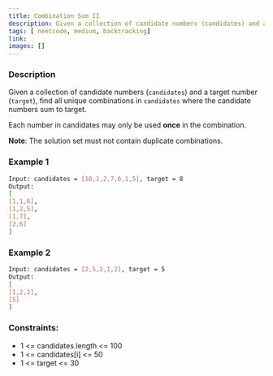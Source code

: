 ```yaml
---
title: Combination Sum II
description: Given a collection of candidate numbers (candidates) and a target number (target), find all unique combinations in candidates where the candidate numbers sum to target.
tags: [ neetcode, medium, backtracking]
link: 
images: []
---
```


### Description

Given a collection of candidate numbers (`candidates`) and a target number (`target`), find all unique combinations in `candidates` where the candidate numbers sum to target.

Each number in candidates may only be used **once** in the combination.

**Note**: The solution set must not contain duplicate combinations.

### Example 1

```bash
Input: candidates = [10,1,2,7,6,1,5], target = 8
Output: 
[
[1,1,6],
[1,2,5],
[1,7],
[2,6]
]
```

### Example 2

```bash
Input: candidates = [2,5,2,1,2], target = 5
Output: 
[
[1,2,2],
[5]
]
```

### Constraints:

- 1 <= candidates.length <= 100 
- 1 <= candidates[i] <= 50 
- 1 <= target <= 30